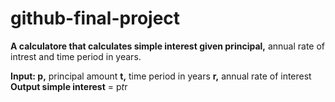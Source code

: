 # github-final-project
**A calculatore that calculates simple interest given principal,** annual rate of intrest and time period in years.

**Input:
  p,** principal amount
  **t,** time period in years
  **r,** annual rate of interest
**Output
  simple interest** = p*t*r
